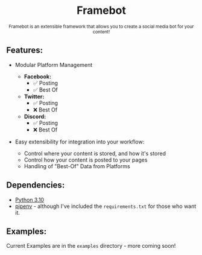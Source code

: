 <center>

# Framebot

<small>Framebot is an extensible framework that allows you to create a social media bot for your content!</small>
</center>

## Features:

- Modular Platform Management
    - **Facebook:**
        - ✅ Posting
        - ✅ Best Of
    - **Twitter:**
        - ✅ Posting
        - ❌ Best Of
    - **Discord:**
        - ✅ Posting
        - ❌ Best Of


- Easy extensibility for integration into your workflow:
    - Control where your content is stored, and how it's stored
    - Control how your content is posted to your pages
    - Handling of "Best-Of" Data from Platforms

## Dependencies:

- [Python 3.10](https://www.python.org/)
- [pipenv](https://pipenv.pypa.io/en/latest/) - although I've included the `requirements.txt` for those who want it.

## Examples:

Current Examples are in the `examples` directory - more coming soon!